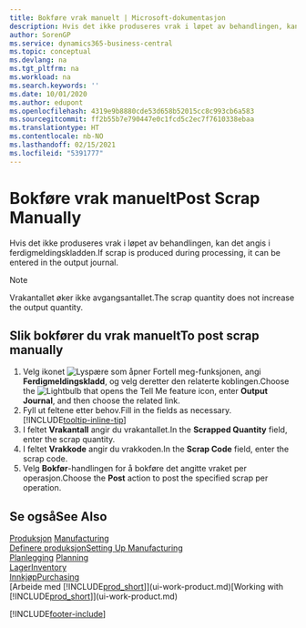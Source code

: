 ```yaml
---
title: Bokføre vrak manuelt | Microsoft-dokumentasjon
description: Hvis det ikke produseres vrak i løpet av behandlingen, kan det angis i ferdigmeldingskladden. Merk at vrakantallet ikke øker avgangsantallet.
author: SorenGP
ms.service: dynamics365-business-central
ms.topic: conceptual
ms.devlang: na
ms.tgt_pltfrm: na
ms.workload: na
ms.search.keywords: ''
ms.date: 10/01/2020
ms.author: edupont
ms.openlocfilehash: 4319e9b8880cde53d658b52015cc8c993cb6a583
ms.sourcegitcommit: ff2b55b7e790447e0c1fcd5c2ec7f7610338ebaa
ms.translationtype: HT
ms.contentlocale: nb-NO
ms.lasthandoff: 02/15/2021
ms.locfileid: "5391777"
---
```

# <a name="post-scrap-manually"></a><span data-ttu-id="7ca54-104">Bokføre vrak manuelt</span><span class="sxs-lookup"><span data-stu-id="7ca54-104">Post Scrap Manually</span></span>
<span data-ttu-id="7ca54-105">Hvis det ikke produseres vrak i løpet av behandlingen, kan det angis i ferdigmeldingskladden.</span><span class="sxs-lookup"><span data-stu-id="7ca54-105">If scrap is produced during processing, it can be entered in the output journal.</span></span> 

> [!NOTE]
> <span data-ttu-id="7ca54-106">Vrakantallet øker ikke avgangsantallet.</span><span class="sxs-lookup"><span data-stu-id="7ca54-106">The scrap quantity does not increase the output quantity.</span></span>  

## <a name="to-post-scrap-manually"></a><span data-ttu-id="7ca54-107">Slik bokfører du vrak manuelt</span><span class="sxs-lookup"><span data-stu-id="7ca54-107">To post scrap manually</span></span>  
1. <span data-ttu-id="7ca54-108">Velg ikonet ![Lyspære som åpner Fortell meg-funksjonen](media/ui-search/search_small.png "Fortell hva du vil gjøre"), angi **Ferdigmeldingskladd**, og velg deretter den relaterte koblingen.</span><span class="sxs-lookup"><span data-stu-id="7ca54-108">Choose the ![Lightbulb that opens the Tell Me feature](media/ui-search/search_small.png "Tell me what you want to do") icon, enter **Output Journal**, and then choose the related link.</span></span>  
2. <span data-ttu-id="7ca54-109">Fyll ut feltene etter behov.</span><span class="sxs-lookup"><span data-stu-id="7ca54-109">Fill in the fields as necessary.</span></span> [!INCLUDE[tooltip-inline-tip](includes/tooltip-inline-tip_md.md)]  
3. <span data-ttu-id="7ca54-110">I feltet **Vrakantall** angir du vrakantallet.</span><span class="sxs-lookup"><span data-stu-id="7ca54-110">In the **Scrapped Quantity** field, enter the scrap quantity.</span></span>  
4. <span data-ttu-id="7ca54-111">I feltet **Vrakkode** angir du vrakkoden.</span><span class="sxs-lookup"><span data-stu-id="7ca54-111">In the **Scrap Code** field, enter the scrap code.</span></span>  
5. <span data-ttu-id="7ca54-112">Velg **Bokfør**-handlingen for å bokføre det angitte vraket per operasjon.</span><span class="sxs-lookup"><span data-stu-id="7ca54-112">Choose the **Post** action to post the specified scrap per operation.</span></span>  

## <a name="see-also"></a><span data-ttu-id="7ca54-113">Se også</span><span class="sxs-lookup"><span data-stu-id="7ca54-113">See Also</span></span>  
<span data-ttu-id="7ca54-114">[Produksjon](production-manage-manufacturing.md)  </span><span class="sxs-lookup"><span data-stu-id="7ca54-114">[Manufacturing](production-manage-manufacturing.md)  </span></span>  
[<span data-ttu-id="7ca54-115">Definere produksjon</span><span class="sxs-lookup"><span data-stu-id="7ca54-115">Setting Up Manufacturing</span></span>](production-configure-production-processes.md)  
<span data-ttu-id="7ca54-116">[Planlegging](production-planning.md)    </span><span class="sxs-lookup"><span data-stu-id="7ca54-116">[Planning](production-planning.md)    </span></span>  
[<span data-ttu-id="7ca54-117">Lager</span><span class="sxs-lookup"><span data-stu-id="7ca54-117">Inventory</span></span>](inventory-manage-inventory.md)  
[<span data-ttu-id="7ca54-118">Innkjøp</span><span class="sxs-lookup"><span data-stu-id="7ca54-118">Purchasing</span></span>](purchasing-manage-purchasing.md)  
<span data-ttu-id="7ca54-119">[Arbeide med [!INCLUDE[prod_short](includes/prod_short.md)]](ui-work-product.md)</span><span class="sxs-lookup"><span data-stu-id="7ca54-119">[Working with [!INCLUDE[prod_short](includes/prod_short.md)]](ui-work-product.md)</span></span>


[!INCLUDE[footer-include](includes/footer-banner.md)]